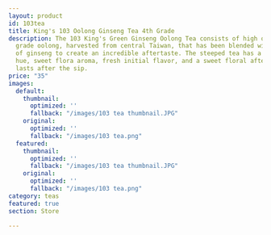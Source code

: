 ```yaml
---
layout: product
id: 103tea
title: King's 103 Oolong Ginseng Tea 4th Grade
description: The 103 King's Green Ginseng Oolong Tea consists of high quality, 4th
  grade oolong, harvested from central Taiwan, that has been blended with a touch
  of ginseng to create an incredible aftertaste. The steeped tea has a light green-yellow
  hue, sweet flora aroma, fresh initial flavor, and a sweet floral aftertaste which
  lasts after the sip.
price: "35"
images:
  default:
    thumbnail:
      optimized: ''
      fallback: "/images/103 tea thumbnail.JPG"
    original:
      optimized: ''
      fallback: "/images/103 tea.png"
  featured:
    thumbnail:
      optimized: ''
      fallback: "/images/103 tea thumbnail.JPG"
    original:
      optimized: ''
      fallback: "/images/103 tea.png"
category: teas
featured: true
section: Store

---
```

